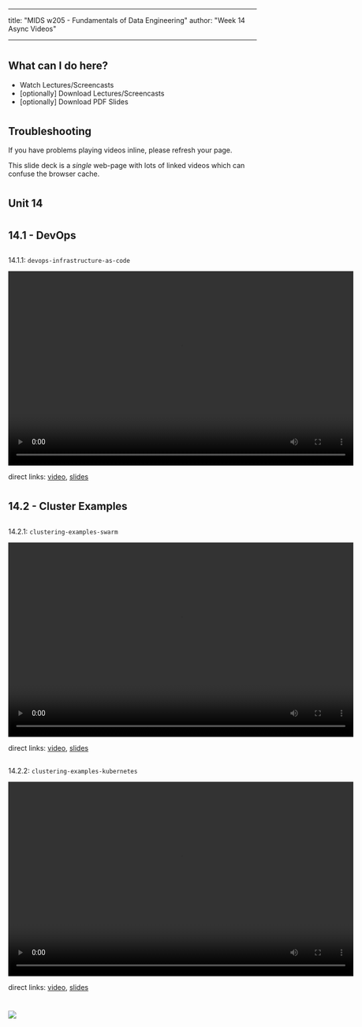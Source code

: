 
---
title: "MIDS w205 - Fundamentals of Data Engineering"
author: "Week 14 Async Videos"

---


#
## What can I do here?

- Watch Lectures/Screencasts
- [optionally] Download Lectures/Screencasts
- [optionally] Download PDF Slides


#
## Troubleshooting

If you have problems playing videos inline, please refresh your page.

This slide deck is a _single_ web-page with lots of linked videos which can
confuse the browser cache.


#
## Unit 14


#
## 14.1 - DevOps

##
14.1.1: `devops-infrastructure-as-code`

<video preload="auto" webkit-playsinline="" id="0f6e81d5-129c-4fcd-9e09-d9a60378b567" width="700" height="394" posterurl="https://ucb-mids.s3.amazonaws.com/prod/output_video_general/d7f6de8ab8994eb8bf71c29b6f960c30/0_high.jpg" tabindex="-1" src="https://ucb-mids.s3.amazonaws.com/prod/output_video_general/d7f6de8ab8994eb8bf71c29b6f960c30/mp4_med.mp4">
  <source type="video/mp4" src="https://ucb-mids.s3.amazonaws.com/prod/output_video_general/d7f6de8ab8994eb8bf71c29b6f960c30/mp4_med.mp4">
  <track kind="subtitles" src="https://corp-tech.s3.amazonaws.com/captioning/captions/5ae78bda8fa3d8183271cdfc.vtt" label="Overlay" srclang="en">
  <track kind="transcript" src="https://corp-tech.s3.amazonaws.com/captioning/captions/5ae78bda8fa3d8183271cdfc.html" label="Full" srclang="en">
</video>

direct links:
[video](https://ucb-mids.s3.amazonaws.com/prod/output_video_general/d7f6de8ab8994eb8bf71c29b6f960c30/mp4_med.mp4),
[slides](https://s3.amazonaws.com/ucb-mids/prod/UCB-MIDS_0019/Slides/Unit+14/14.1.1-Infrastructure-as-Code.pdf)


#
## 14.2 - Cluster Examples

##
14.2.1: `clustering-examples-swarm`

<video preload="auto" webkit-playsinline="" id="155c4b3c-d6c9-4feb-86c6-51820b6d6661" width="700" height="394" posterurl="https://ucb-mids.s3.amazonaws.com/prod/output_video_general/37b2f3e9dd2f22913873f416a6dd7a52/0_high.jpg" tabindex="-1" src="https://ucb-mids.s3.amazonaws.com/prod/output_video_general/37b2f3e9dd2f22913873f416a6dd7a52/mp4_med.mp4">
  <source type="video/mp4" src="https://ucb-mids.s3.amazonaws.com/prod/output_video_general/37b2f3e9dd2f22913873f416a6dd7a52/mp4_med.mp4">
  <track kind="subtitles" src="https://corp-tech.s3.amazonaws.com/captioning/captions/5ae78bd28fa3d8183271cdf8.vtt" label="Overlay" srclang="en">
  <track kind="transcript" src="https://corp-tech.s3.amazonaws.com/captioning/captions/5ae78bd28fa3d8183271cdf8.html" label="Full" srclang="en">
</video>

direct links:
[video](https://ucb-mids.s3.amazonaws.com/prod/output_video_general/37b2f3e9dd2f22913873f416a6dd7a52/mp4_med.mp4),
[slides](https://s3.amazonaws.com/ucb-mids/prod/UCB-MIDS_0019/Slides/Unit+14/14.2.1-Docker-Swarm.pdf)

##
14.2.2: `clustering-examples-kubernetes`


<video preload="auto" webkit-playsinline="" id="7668db13-0078-409b-9ef1-dc0fecef7d37" width="700" height="394" posterurl="https://ucb-mids.s3.amazonaws.com/prod/output_video_general/f1a2f5a38fbbafbe96c5efcd07950196/0_high.jpg" tabindex="-1" src="https://ucb-mids.s3.amazonaws.com/prod/output_video_general/f1a2f5a38fbbafbe96c5efcd07950196/mp4_med.mp4">
  <source type="video/mp4" src="https://ucb-mids.s3.amazonaws.com/prod/output_video_general/f1a2f5a38fbbafbe96c5efcd07950196/mp4_med.mp4">
  <track kind="subtitles" src="https://corp-tech.s3.amazonaws.com/captioning/captions/5ae78bdf8fa3d8183271cdfe.vtt" label="Overlay" srclang="en">
  <track kind="transcript" src="https://corp-tech.s3.amazonaws.com/captioning/captions/5ae78bdf8fa3d8183271cdfe.html" label="Full" srclang="en">
</video>

direct links:
[video](https://ucb-mids.s3.amazonaws.com/prod/output_video_general/f1a2f5a38fbbafbe96c5efcd07950196/mp4_med.mp4),
[slides](https://s3.amazonaws.com/ucb-mids/prod/UCB-MIDS_0019/Slides/Unit+14/14.2.2-Kubernetes.pdf)

#
<img class="logo" src="http://people.ischool.berkeley.edu/~mark.mims/course-development/2017-mids-w205/media/berkeley-school-of-information-logo.png"/>

